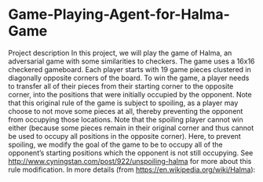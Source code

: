 # Game-Playing-Agent-for-Halma-Game

Project description
In this project, we will play the game of Halma, an adversarial game with some similarities to
checkers. The game uses a 16x16 checkered gameboard. Each player starts with 19 game pieces
clustered in diagonally opposite corners of the board. To win the game, a player needs to
transfer all of their pieces from their starting corner to the opposite corner, into the positions
that were initially occupied by the opponent. Note that this original rule of the game is subject
to spoiling, as a player may choose to not move some pieces at all, thereby preventing the
opponent from occupying those locations. Note that the spoiling player cannot win either
(because some pieces remain in their original corner and thus cannot be used to occupy all
positions in the opposite corner). Here, to prevent spoiling, we modify the goal of the game to
be to occupy all of the opponent’s starting positions which the opponent is not still occupying.
See http://www.cyningstan.com/post/922/unspoiling-halma for more about this rule
modification.
In more details (from https://en.wikipedia.org/wiki/Halma):
